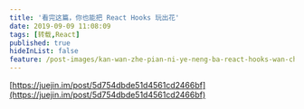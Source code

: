 ```yaml
---
title: '看完这篇，你也能把 React Hooks 玩出花'
date: 2019-09-09 11:08:09
tags: [转载,React]
published: true
hideInList: false
feature: /post-images/kan-wan-zhe-pian-ni-ye-neng-ba-react-hooks-wan-chu-hua.jpg
---
```

[https://juejin.im/post/5d754dbde51d4561cd2466bf](https://juejin.im/post/5d754dbde51d4561cd2466bf)